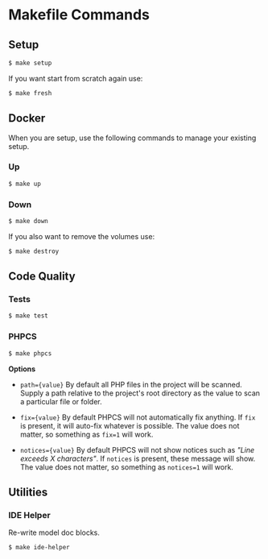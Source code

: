 # Makefile Commands

## Setup

```bash
$ make setup
```

If you want start from scratch again use:

```bash
$ make fresh
```

## Docker

When you are setup, use the following commands to manage your existing setup.

### Up

```bash
$ make up
```

### Down

```bash
$ make down
```

If you also want to remove the volumes use:

```bash
$ make destroy
```

## Code Quality

### Tests

```bash
$ make test
```

### PHPCS

```bash
$ make phpcs
```

**Options**

* `path={value}`
  By default all PHP files in the project will be scanned. Supply a path relative to the project's root directory as the value to scan a particular file or folder.

* `fix={value}`
  By default PHPCS will not automatically fix anything. If `fix` is present, it will auto-fix whatever is possible. The value does not matter, so something as `fix=1` will work.
  
* `notices={value}`
  By default PHPCS will not show notices such as _"Line exceeds X characters"_. If `notices` is present, these message will show. The value does not matter, so something as `notices=1` will work.

## Utilities

### IDE Helper

Re-write model doc blocks.

```bash
$ make ide-helper
```
